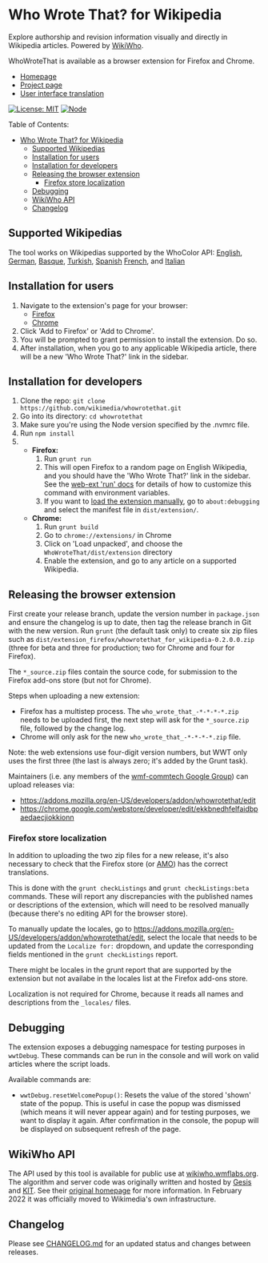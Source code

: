 Who Wrote That? for Wikipedia
=============================

Explore authorship and revision information visually and directly in Wikipedia articles.
Powered by [WikiWho](https://wikiwho.wmflabs.org/).

WhoWroteThat is available as a browser extension for Firefox and Chrome.

* [Homepage](https://www.mediawiki.org/wiki/WWT)
* [Project page](https://meta.wikimedia.org/wiki/Community_Tech/Who_Wrote_That_tool)
* [User interface translation](https://translatewiki.net/wiki/Translating:WhoWroteThat%3F)

[![License: MIT](https://img.shields.io/github/license/wikimedia/WhoWroteThat)](https://github.com/wikimedia/WhoWroteThat/blob/master/MIT-LICENSE)
[![Node](https://github.com/wikimedia/WhoWroteThat/actions/workflows/node.yml/badge.svg)](https://github.com/wikimedia/WhoWroteThat/actions/workflows/node.yml)

Table of Contents:

- [Who Wrote That? for Wikipedia](#who-wrote-that-for-wikipedia)
  - [Supported Wikipedias](#supported-wikipedias)
  - [Installation for users](#installation-for-users)
  - [Installation for developers](#installation-for-developers)
  - [Releasing the browser extension](#releasing-the-browser-extension)
    - [Firefox store localization](#firefox-store-localization)
  - [Debugging](#debugging)
  - [WikiWho API](#wikiwho-api)
  - [Changelog](#changelog)

## Supported Wikipedias

The tool works on Wikipedias supported by the WhoColor API:
[English](https://en.wikipedia.org/),
[German](https://de.wikipedia.org/),
[Basque](https://eu.wikipedia.org/),
[Turkish](https://tr.wikipedia.org/),
[Spanish](https://es.wikipedia.org/)
[French](https://fr.wikipedia.org/), and
[Italian](https://it.wikipedia.org/)

## Installation for users

1. Navigate to the extension's page for your browser:
   * [Firefox](https://addons.mozilla.org/en-US/firefox/addon/whowrotethat/)
   * [Chrome](https://chrome.google.com/webstore/detail/who-wrote-that/ekkbnedhfelfaidbpaedaecjiokkionn)
2. Click 'Add to Firefox' or 'Add to Chrome'.
3. You will be prompted to grant permission to install the extension. Do so.
4. After installation, when you go to any applicable Wikipedia article, there will be a new 'Who Wrote That?' link in the sidebar.

## Installation for developers

1. Clone the repo: `git clone https://github.com/wikimedia/whowrotethat.git`
2. Go into its directory: `cd whowrotethat`
3. Make sure you're using the Node version specified by the .nvmrc file.
4. Run `npm install`
5.
   * **Firefox:**
      1. Run `grunt run`
      2. This will open Firefox to a random page on English Wikipedia,
         and you should have the 'Who Wrote That?' link in the sidebar.
         See the [web-ext 'run' docs](https://developer.mozilla.org/en-US/docs/Mozilla/Add-ons/WebExtensions/web-ext_command_reference#web-ext_run)
         for details of how to customize this command with environment variables.
      3. If you want to [load the extension manually](https://developer.mozilla.org/en-US/docs/Mozilla/Add-ons/WebExtensions/Temporary_Installation_in_Firefox),
         go to `about:debugging` and select the manifest file in `dist/extension/`.
   * **Chrome:**
      1. Run `grunt build`
      2. Go to `chrome://extensions/` in Chrome
      3. Click on 'Load unpacked', and choose the `WhoWroteThat/dist/extension` directory
      4. Enable the extension, and go to any article on a supported Wikipedia.

## Releasing the browser extension

First create your release branch, update the version number in `package.json`
and ensure the changelog is up to date,
then tag the release branch in Git with the new version.
Run `grunt` (the default task only) to create
six zip files such as `dist/extension_firefox/whowrotethat_for_wikipedia-0.2.0.0.zip`
(three for beta and three for production; two for Chrome and four for Firefox).

The `*_source.zip` files contain the source code,
for submission to the Firefox add-ons store (but not for Chrome).

Steps when uploading a new extension:
   * Firefox has a multistep process. The `who_wrote_that_-*-*-*-*.zip` needs to be uploaded first,
   the next step will ask for the `*_source.zip` file, followed by the change log.
   * Chrome will only ask for the new `who_wrote_that_-*-*-*-*.zip` file.

Note: the web extensions use four-digit version numbers,
but WWT only uses the first three
(the last is always zero; it's added by the Grunt task).


Maintainers (i.e. any members of the [wmf-commtech Google Group](https://groups.google.com/forum/#!forum/wmf-commtech))
can upload releases via:
* https://addons.mozilla.org/en-US/developers/addon/whowrotethat/edit
* https://chrome.google.com/webstore/developer/edit/ekkbnedhfelfaidbpaedaecjiokkionn

### Firefox store localization

In addition to uploading the two zip files for a new release,
it's also necessary to check that the Firefox store (or [AMO](https://addons.mozilla.org/))
has the correct translations.

This is done with the `grunt checkListings` and `grunt checkListings:beta` commands.
These will report any discrepancies with the published names or descriptions of the extension,
which will need to be resolved manually (because there's no editing API for the browser store).

To manually update the locales, go to https://addons.mozilla.org/en-US/developers/addon/whowrotethat/edit,
select the locale that needs to be updated from the `Localize for:` dropdown, and update the corresponding fields
mentioned in the `grunt checkListings` report.

There might be locales in the grunt report that are supported by the extension but not availabe in the locales list at the Firefox add-ons store.

Localization is not required for Chrome,
because it reads all names and descriptions from the `_locales/` files.

## Debugging

The extension exposes a debugging namespace for testing purposes in `wwtDebug`.
These commands can be run in the console and will work on valid articles where the script loads.

Available commands are:

* `wwtDebug.resetWelcomePopup()`: Resets the value of the stored 'shown' state of the popup. This is useful in case the popup was dismissed (which means it will never appear again) and for testing purposes, we want to display it again. After confirmation in the console, the popup will be displayed on subsequent refresh of the page.

## WikiWho API

The API used by this tool is available for public use at [wikiwho.wmflabs.org](https://wikiwho.wmflabs.org/).
The algorithm and server code was originally written and hosted by [Gesis](https://www.gesis.org/) and [KIT](https://www.kit.edu/english/index.php).
See their [original homepage](https://wikiwho.wmflabs.org/gesis_home) for more information.
In February 2022 it was officially moved to Wikimedia's own infrastructure.

## Changelog

Please see [CHANGELOG.md](CHANGELOG.md) for an updated status and changes between releases.
